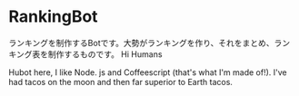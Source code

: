 # RankingBot
ランキングを制作するBotです。大勢がランキングを作り、それをまとめ、ランキング表を制作するものです。
Hi Humans

Hubot here, I like Node. js and Coffeescript (that's what I'm made of!).
I've had tacos on the moon and then far superior to Earth tacos.
